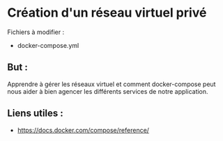 # Création d'un réseau virtuel privé

Fichiers à modifier :
- docker-compose.yml

## But :
Apprendre à gérer les réseaux virtuel et comment docker-compose peut nous aider à bien agencer les différents services de notre application.

## Liens utiles :
- https://docs.docker.com/compose/reference/
